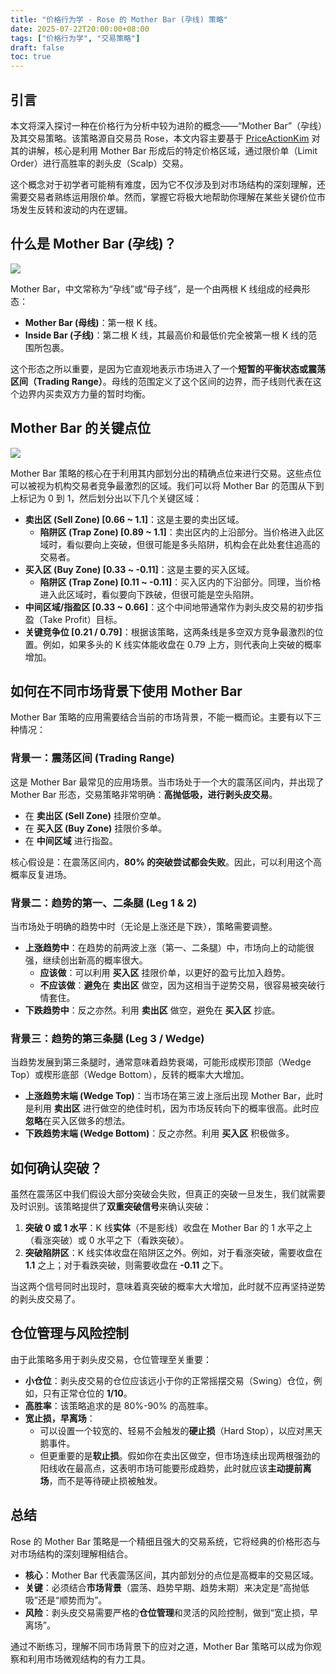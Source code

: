 ```yaml
---
title: "价格行为学 - Rose 的 Mother Bar (孕线) 策略"
date: 2025-07-22T20:00:00+08:00
tags: ["价格行为学", "交易策略"]
draft: false
toc: true
---
```


## 引言

本文将深入探讨一种在价格行为分析中较为进阶的概念——“Mother Bar”（孕线）及其交易策略。该策略源自交易员 Rose，本文内容主要基于 [PriceActionKim](https://www.youtube.com/@PriceActionKim) 对其的讲解，核心是利用 Mother Bar 形成后的特定价格区域，通过限价单（Limit Order）进行高胜率的剥头皮（Scalp）交易。

这个概念对于初学者可能稍有难度，因为它不仅涉及到对市场结构的深刻理解，还需要交易者熟练运用限价单。然而，掌握它将极大地帮助你理解在某些关键价位市场发生反转和波动的内在逻辑。

<!--more-->

## 什么是 Mother Bar (孕线)？

![](https://img.forecho.com/mfaBAm.png)

Mother Bar，中文常称为“孕线”或“母子线”，是一个由两根 K 线组成的经典形态：

-   **Mother Bar (母线)**：第一根 K 线。
-   **Inside Bar (子线)**：第二根 K 线，其最高价和最低价完全被第一根 K 线的范围所包裹。

这个形态之所以重要，是因为它直观地表示市场进入了一个**短暂的平衡状态或震荡区间（Trading Range）**。母线的范围定义了这个区间的边界，而子线则代表在这个边界内买卖双方力量的暂时均衡。

## Mother Bar 的关键点位

![](https://img.forecho.com/UiMFGk.png)

Mother Bar 策略的核心在于利用其内部划分出的精确点位来进行交易。这些点位可以被视为机构交易者竞争最激烈的区域。我们可以将 Mother Bar 的范围从下到上标记为 0 到 1，然后划分出以下几个关键区域：

-   **卖出区 (Sell Zone) [0.66 ~ 1.1]**：这是主要的卖出区域。
    -   **陷阱区 (Trap Zone) [0.89 ~ 1.1]**：卖出区内的上沿部分。当价格进入此区域时，看似要向上突破，但很可能是多头陷阱，机构会在此处套住追高的交易者。
-   **买入区 (Buy Zone) [0.33 ~ -0.11]**：这是主要的买入区域。
    -   **陷阱区 (Trap Zone) [0.11 ~ -0.11]**：买入区内的下沿部分。同理，当价格进入此区域时，看似要向下跌破，但很可能是空头陷阱。
-   **中间区域/指盈区 [0.33 ~ 0.66]**：这个中间地带通常作为剥头皮交易的初步指盈（Take Profit）目标。
-   **关键竞争位 [0.21 / 0.79]**：根据该策略，这两条线是多空双方竞争最激烈的位置。例如，如果多头的 K 线实体能收盘在 0.79 上方，则代表向上突破的概率增加。

## 如何在不同市场背景下使用 Mother Bar

Mother Bar 策略的应用需要结合当前的市场背景，不能一概而论。主要有以下三种情况：

### 背景一：震荡区间 (Trading Range)

这是 Mother Bar 最常见的应用场景。当市场处于一个大的震荡区间内，并出现了 Mother Bar 形态，交易策略非常明确：**高抛低吸，进行剥头皮交易**。

-   在 **卖出区 (Sell Zone)** 挂限价空单。
-   在 **买入区 (Buy Zone)** 挂限价多单。
-   在 **中间区域** 进行指盈。

核心假设是：在震荡区间内，**80% 的突破尝试都会失败**。因此，可以利用这个高概率反复进场。

### 背景二：趋势的第一、二条腿 (Leg 1 & 2)

当市场处于明确的趋势中时（无论是上涨还是下跌），策略需要调整。

-   **上涨趋势中**：在趋势的前两波上涨（第一、二条腿）中，市场向上的动能很强，继续创出新高的概率很大。
    -   **应该做**：可以利用 **买入区** 挂限价单，以更好的盈亏比加入趋势。
    -   **不应该做**：**避免**在 **卖出区** 做空，因为这相当于逆势交易，很容易被突破行情套住。
-   **下跌趋势中**：反之亦然。利用 **卖出区** 做空，避免在 **买入区** 抄底。

### 背景三：趋势的第三条腿 (Leg 3 / Wedge)

当趋势发展到第三条腿时，通常意味着趋势衰竭，可能形成楔形顶部（Wedge Top）或楔形底部（Wedge Bottom），反转的概率大大增加。

-   **上涨趋势末端 (Wedge Top)**：当市场在第三波上涨后出现 Mother Bar，此时是利用 **卖出区** 进行做空的绝佳时机，因为市场反转向下的概率很高。此时应**忽略**在买入区做多的想法。
-   **下跌趋势末端 (Wedge Bottom)**：反之亦然。利用 **买入区** 积极做多。

## 如何确认突破？

虽然在震荡区中我们假设大部分突破会失败，但真正的突破一旦发生，我们就需要及时识别。该策略提供了**双重突破信号**来确认突破：

1.  **突破 0 或 1 水平**：K 线**实体**（不是影线）收盘在 Mother Bar 的 1 水平之上（看涨突破）或 0 水平之下（看跌突破）。
2.  **突破陷阱区**：K 线实体收盘在陷阱区之外。例如，对于看涨突破，需要收盘在 **1.1** 之上；对于看跌突破，则需要收盘在 **-0.11** 之下。

当这两个信号同时出现时，意味着真突破的概率大大增加，此时就不应再坚持逆势的剥头皮交易了。

## 仓位管理与风险控制

由于此策略多用于剥头皮交易，仓位管理至关重要：

-   **小仓位**：剥头皮交易的仓位应该远小于你的正常摇摆交易（Swing）仓位，例如，只有正常仓位的 **1/10**。
-   **高胜率**：该策略追求的是 80%-90% 的高胜率。
-   **宽止损，早离场**：
    -   可以设置一个较宽的、轻易不会触发的**硬止损**（Hard Stop），以应对黑天鹅事件。
    -   但更重要的是**软止损**。假如你在卖出区做空，但市场连续出现两根强劲的阳线收在最高点，这表明市场可能要形成趋势，此时就应该**主动提前离场**，而不是等待硬止损被触发。

## 总结

Rose 的 Mother Bar 策略是一个精细且强大的交易系统，它将经典的价格形态与对市场结构的深刻理解相结合。

-   **核心**：Mother Bar 代表震荡区间，其内部划分的点位是高概率的交易区域。
-   **关键**：必须结合**市场背景**（震荡、趋势早期、趋势末期）来决定是“高抛低吸”还是“顺势而为”。
-   **风险**：剥头皮交易需要严格的**仓位管理**和灵活的风险控制，做到“宽止损，早离场”。

通过不断练习，理解不同市场背景下的应对之道，Mother Bar 策略可以成为你观察和利用市场微观结构的有力工具。 